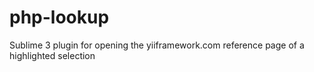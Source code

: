 php-lookup
==========

Sublime 3 plugin for opening the yiiframework.com reference page of a highlighted selection
